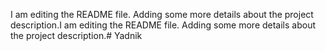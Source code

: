 I am editing the README file. Adding some more details about the project description.I am editing the README file. Adding some more details about the project description.# Yadnik
